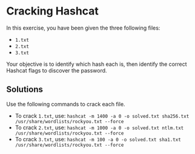 # Cracking Hashcat

In this exercise, you have been given the three following files:
- `1.txt`
- `2.txt`
- `3.txt`

Your objective is to identify which hash each is, then identify the correct Hashcat flags to discover the password. 

## Solutions

Use the following commands to crack each file.
- To crack `1.txt`, use: `hashcat -m 1400 -a 0 -o solved.txt sha256.txt /usr/share/wordlists/rockyou.txt --force`
- To crack `2.txt`, use: `hashcat -m 1000 -a 0 -o solved.txt ntlm.txt /usr/share/wordlists/rockyou.txt --force`
- To crack `3.txt`, use: `hashcat -m 100 -a 0 -o solved.txt sha1.txt /usr/share/wordlists/rockyou.txt --force`
